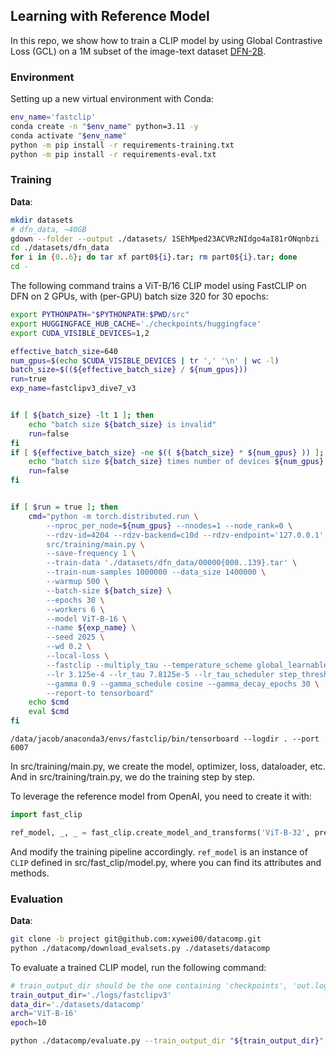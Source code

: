 ## Learning with Reference Model

In this repo, we show how to train a CLIP model by using Global Contrastive Loss (GCL) on a 1M subset of the image-text dataset [DFN-2B](https://huggingface.co/datasets/apf1/datafilteringnetworks_2b).

### Environment

Setting up a new virtual environment with Conda:
````bash
env_name='fastclip'
conda create -n "$env_name" python=3.11 -y
conda activate "$env_name"
python -m pip install -r requirements-training.txt
python -m pip install -r requirements-eval.txt
````

### Training

**Data**:
```bash
mkdir datasets
# dfn_data, ~40GB
gdown --folder --output ./datasets/ 1SEhMped23ACVRzNIdgo4aI81rONqnbzi
cd ./datasets/dfn_data
for i in {0..6}; do tar xf part0${i}.tar; rm part0${i}.tar; done
cd -
```

The following command trains a ViT-B/16 CLIP model using FastCLIP on DFN on 2 GPUs, with (per-GPU) batch size 320 for 30 epochs:
```bash
export PYTHONPATH="$PYTHONPATH:$PWD/src"
export HUGGINGFACE_HUB_CACHE='./checkpoints/huggingface'
export CUDA_VISIBLE_DEVICES=1,2

effective_batch_size=640
num_gpus=$(echo $CUDA_VISIBLE_DEVICES | tr ',' '\n' | wc -l)
batch_size=$((${effective_batch_size} / ${num_gpus}))
run=true
exp_name=fastclipv3_dive7_v3


if [ ${batch_size} -lt 1 ]; then
    echo "batch size ${batch_size} is invalid"
    run=false
fi
if [ ${effective_batch_size} -ne $(( ${batch_size} * ${num_gpus} )) ]; then
    echo "batch size ${batch_size} times number of devices ${num_gpus} is not equal to effective batch size ${effective_batch_size}"
    run=false
fi


if [ $run = true ]; then
    cmd="python -m torch.distributed.run \
        --nproc_per_node=${num_gpus} --nnodes=1 --node_rank=0 \
        --rdzv-id=4204 --rdzv-backend=c10d --rdzv-endpoint='127.0.0.1' \
        src/training/main.py \
        --save-frequency 1 \
        --train-data './datasets/dfn_data/00000{000..139}.tar' \
        --train-num-samples 1000000 --data_size 1400000 \
        --warmup 500 \
        --batch-size ${batch_size} \
        --epochs 30 \
        --workers 6 \
        --model ViT-B-16 \
        --name ${exp_name} \
        --seed 2025 \
        --wd 0.2 \
        --local-loss \
        --fastclip --multiply_tau --temperature_scheme global_learnable \
        --lr 3.125e-4 --lr_tau 7.8125e-5 --lr_tau_scheduler step_thresh --rho 11.0 \
        --gamma 0.9 --gamma_schedule cosine --gamma_decay_epochs 30 \
        --report-to tensorboard"
    echo $cmd
    eval $cmd
fi
```

```
/data/jacob/anaconda3/envs/fastclip/bin/tensorboard --logdir . --port 6007
```

In src/training/main.py, we create the model, optimizer, loss, dataloader, etc. And in src/training/train.py, we do the training step by step.

To leverage the reference model from OpenAI, you need to create it with:
```python
import fast_clip

ref_model, _, _ = fast_clip.create_model_and_transforms('ViT-B-32', pretrained='openai')
```
And modify the training pipeline accordingly. `ref_model` is an instance of `CLIP` defined in src/fast_clip/model.py, where you can find its attributes and methods.

### Evaluation

**Data**:
```bash
git clone -b project git@github.com:xywei00/datacomp.git
python ./datacomp/download_evalsets.py ./datasets/datacomp
```

To evaluate a trained CLIP model, run the following command:
```bash
# train_output_dir should be the one containing 'checkpoints', 'out.log', etc.
train_output_dir='./logs/fastclipv3'
data_dir='./datasets/datacomp'
arch='ViT-B-16'
epoch=10

python ./datacomp/evaluate.py --train_output_dir "${train_output_dir}" --data_dir "${data_dir}" --epoch "${epoch}" --arch "${arch}"
```
